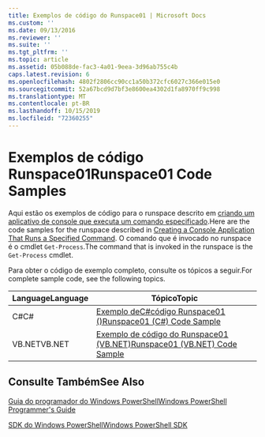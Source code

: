 ```yaml
---
title: Exemplos de código do Runspace01 | Microsoft Docs
ms.custom: ''
ms.date: 09/13/2016
ms.reviewer: ''
ms.suite: ''
ms.tgt_pltfrm: ''
ms.topic: article
ms.assetid: 05b088de-fac3-4a01-9eea-3d96ab755c4b
caps.latest.revision: 6
ms.openlocfilehash: 4802f2806cc90cc1a50b372cfc6027c366e015e0
ms.sourcegitcommit: 52a67bcd9d7bf3e8600ea4302d1fa8970ff9c998
ms.translationtype: MT
ms.contentlocale: pt-BR
ms.lasthandoff: 10/15/2019
ms.locfileid: "72360255"
---
```

# <a name="runspace01-code-samples"></a><span data-ttu-id="39c7c-102">Exemplos de código Runspace01</span><span class="sxs-lookup"><span data-stu-id="39c7c-102">Runspace01 Code Samples</span></span>

<span data-ttu-id="39c7c-103">Aqui estão os exemplos de código para o runspace descrito em [criando um aplicativo de console que executa um comando especificado](/dotnet/csharp/programming-guide/inside-a-program/hello-world-your-first-program).</span><span class="sxs-lookup"><span data-stu-id="39c7c-103">Here are the code samples for the runspace described in [Creating a Console Application That Runs a Specified Command](/dotnet/csharp/programming-guide/inside-a-program/hello-world-your-first-program).</span></span> <span data-ttu-id="39c7c-104">O comando que é invocado no runspace é o cmdlet `Get-Process`.</span><span class="sxs-lookup"><span data-stu-id="39c7c-104">The command that is invoked in the runspace is the `Get-Process` cmdlet.</span></span>

<span data-ttu-id="39c7c-105">Para obter o código de exemplo completo, consulte os tópicos a seguir.</span><span class="sxs-lookup"><span data-stu-id="39c7c-105">For complete sample code, see the following topics.</span></span>

|<span data-ttu-id="39c7c-106">Language</span><span class="sxs-lookup"><span data-stu-id="39c7c-106">Language</span></span>|<span data-ttu-id="39c7c-107">Tópico</span><span class="sxs-lookup"><span data-stu-id="39c7c-107">Topic</span></span>|
|--------------|-----------|
|<span data-ttu-id="39c7c-108">C#</span><span class="sxs-lookup"><span data-stu-id="39c7c-108">C#</span></span>|[<span data-ttu-id="39c7c-109">Exemplo deC#código Runspace01 ()</span><span class="sxs-lookup"><span data-stu-id="39c7c-109">Runspace01 (C#) Code Sample</span></span>](./runspace01-csharp-code-sample.md)|
|<span data-ttu-id="39c7c-110">VB.NET</span><span class="sxs-lookup"><span data-stu-id="39c7c-110">VB.NET</span></span>|[<span data-ttu-id="39c7c-111">Exemplo de código do Runspace01 (VB.NET)</span><span class="sxs-lookup"><span data-stu-id="39c7c-111">Runspace01 (VB.NET) Code Sample</span></span>](./runspace01-vb-net-code-sample.md)|

## <a name="see-also"></a><span data-ttu-id="39c7c-112">Consulte Também</span><span class="sxs-lookup"><span data-stu-id="39c7c-112">See Also</span></span>

[<span data-ttu-id="39c7c-113">Guia do programador do Windows PowerShell</span><span class="sxs-lookup"><span data-stu-id="39c7c-113">Windows PowerShell Programmer's Guide</span></span>](./windows-powershell-programmer-s-guide.md)

[<span data-ttu-id="39c7c-114">SDK do Windows PowerShell</span><span class="sxs-lookup"><span data-stu-id="39c7c-114">Windows PowerShell SDK</span></span>](../windows-powershell-reference.md)